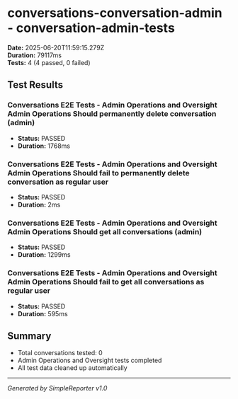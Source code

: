 # conversations-conversation-admin - conversation-admin-tests

**Date:** 2025-06-20T11:59:15.279Z  
**Duration:** 79117ms  
**Tests:** 4 (4 passed, 0 failed)

## Test Results


### Conversations E2E Tests - Admin Operations and Oversight Admin Operations Should permanently delete conversation (admin)
- **Status:** PASSED
- **Duration:** 1768ms



### Conversations E2E Tests - Admin Operations and Oversight Admin Operations Should fail to permanently delete conversation as regular user
- **Status:** PASSED
- **Duration:** 2ms



### Conversations E2E Tests - Admin Operations and Oversight Admin Operations Should get all conversations (admin)
- **Status:** PASSED
- **Duration:** 1299ms



### Conversations E2E Tests - Admin Operations and Oversight Admin Operations Should fail to get all conversations as regular user
- **Status:** PASSED
- **Duration:** 595ms



## Summary

- Total conversations tested: 0
- Admin Operations and Oversight tests completed
- All test data cleaned up automatically

---
*Generated by SimpleReporter v1.0*
